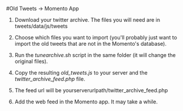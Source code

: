 #Old Tweets -> Momento App

1) Download your twitter archive. The files you will need are in tweets/data/js/tweets

2) Choose which files you want to import (you'll probably just want to import the old tweets that are not in the Momento's database).

3) Run the *tunearchive.sh* script in the same folder (it will change the original files).

4) Copy the resulting *old_tweets.js* to your server and the *twitter_archive_feed.php* file. 

5) The feed url will be  yourserverurlpath/twitter_archive_feed.php

6) Add the web feed in the Momento app. It may take a while.


